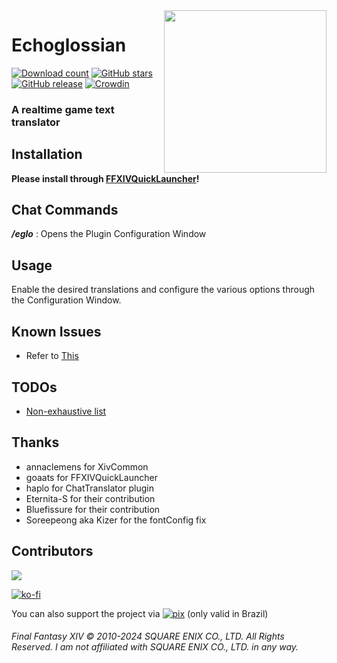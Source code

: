 <img src="https://github.com/lokinmodar/Echoglossian/raw/APIv4/images/logo.png" align="right" width="260px"/>

# Echoglossian
[![Download count](https://img.shields.io/endpoint?url=https://qzysathwfhebdai6xgauhz4q7m0mzmrf.lambda-url.us-east-1.on.aws/Echoglossian)](https://github.com/lokinmodar/Echoglossian)
[![GitHub stars](https://badgen.net/github/stars/lokinmodar/Echoglossian)](https://GitHub.com/lokinmodar/Echoglossian/stargazers/)
[![GitHub release](https://img.shields.io/github/release/lokinmodar/Echoglossian.svg)](https://GitHub.com/lokinmodar/Echoglossian/releases/)
[![Crowdin](https://badges.crowdin.net/echoglossian/localized.svg)](https://crowdin.com)

### A realtime game text translator

## Installation

**Please install through [FFXIVQuickLauncher](https://github.com/goatcorp/FFXIVQuickLauncher)!**

## Chat Commands
 
***/eglo*** : Opens the Plugin Configuration Window

## Usage

Enable the desired translations and configure the various options through the Configuration Window.

## Known Issues

- Refer to [This](https://github.com/lokinmodar/Echoglossian/issues/12)

## TODOs

- [Non-exhaustive list](https://github.com/lokinmodar/Echoglossian/projects/1)

## Thanks
- annaclemens for XivCommon
- goaats for FFXIVQuickLauncher
- haplo for ChatTranslator plugin
- Eternita-S for their contribution
- Bluefissure for their contribution
- Soreepeong aka Kizer for the fontConfig fix


## Contributors


<a href="https://github.com/lokinmodar/Echoglossian/graphs/contributors">
	<img src="https://contrib.rocks/image?repo=lokinmodar/Echoglossian" />
</a>


[![ko-fi](https://ko-fi.com/img/githubbutton_sm.svg)](https://ko-fi.com/J3J35HJVY) 

You can also support the project via [![pix](https://github.com/lokinmodar/Echoglossian/raw/APIv4/images/pixlogo.png)](https://github.com/lokinmodar/Echoglossian/raw/APIv4/images/pix.png) (only valid in Brazil)
###### Final Fantasy XIV © 2010-2024 SQUARE ENIX CO., LTD. All Rights Reserved. I am not affiliated with SQUARE ENIX CO., LTD. in any way.